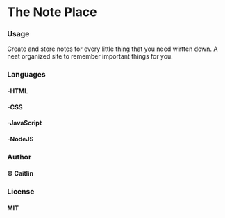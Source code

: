 # The Note Place

### Usage
Create and store notes for every little thing that you need wirtten down. A neat organized site to remember important things for you.

### Languages

#### -HTML
#### -CSS
#### -JavaScript
#### -NodeJS

### Author
#### © Caitlin

### License
#### MIT
